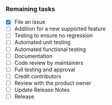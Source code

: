 ### Remaining tasks
- [x] File an issue
- [ ] Addition for a new supported feature
- [ ] Testing to ensure no regression
- [ ] Automated unit testing
- [ ] Automated functional testing
- [ ] Documentation
- [ ] Code review by maintainers
- [ ] Full testing and approval
- [ ] Credit contributors
- [ ] Review with the product owner
- [ ] Update Release Notes
- [ ] Release
